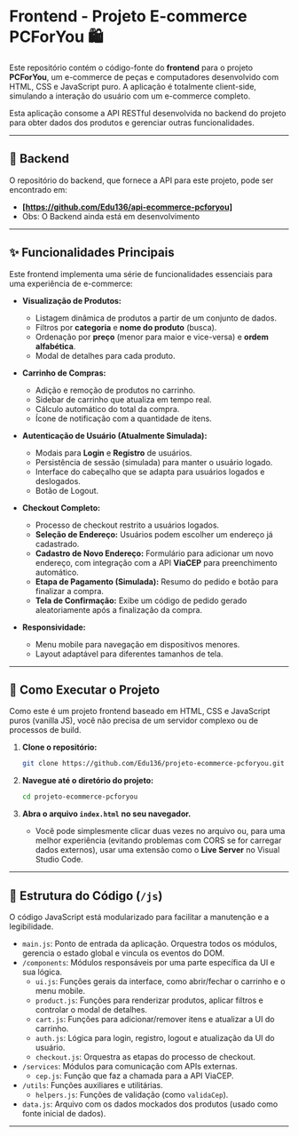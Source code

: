 # Frontend - Projeto E-commerce PCForYou 🛍️

Este repositório contém o código-fonte do **frontend** para o projeto **PCForYou**, um e-commerce de peças e computadores desenvolvido com HTML, CSS e JavaScript puro. A aplicação é totalmente client-side, simulando a interação do usuário com um e-commerce completo.

Esta aplicação consome a API RESTful desenvolvida no backend do projeto para obter dados dos produtos e gerenciar outras funcionalidades.

---

## 🔗 Backend

O repositório do backend, que fornece a API para este projeto, pode ser encontrado em:
* **[https://github.com/Edu136/api-ecommerce-pcforyou]**
* Obs: O Backend ainda está em desenvolvimento

---

## ✨ Funcionalidades Principais

Este frontend implementa uma série de funcionalidades essenciais para uma experiência de e-commerce:

* **Visualização de Produtos:**
    * Listagem dinâmica de produtos a partir de um conjunto de dados.
    * Filtros por **categoria** e **nome do produto** (busca).
    * Ordenação por **preço** (menor para maior e vice-versa) e **ordem alfabética**.
    * Modal de detalhes para cada produto.

* **Carrinho de Compras:**
    * Adição e remoção de produtos no carrinho.
    * Sidebar de carrinho que atualiza em tempo real.
    * Cálculo automático do total da compra.
    * Ícone de notificação com a quantidade de itens.

* **Autenticação de Usuário (Atualmente Simulada):**
    * Modais para **Login** e **Registro** de usuários.
    * Persistência de sessão (simulada) para manter o usuário logado.
    * Interface do cabeçalho que se adapta para usuários logados e deslogados.
    * Botão de Logout.

* **Checkout Completo:**
    * Processo de checkout restrito a usuários logados.
    * **Seleção de Endereço:** Usuários podem escolher um endereço já cadastrado.
    * **Cadastro de Novo Endereço:** Formulário para adicionar um novo endereço, com integração com a API **ViaCEP** para preenchimento automático.
    * **Etapa de Pagamento (Simulada):** Resumo do pedido e botão para finalizar a compra.
    * **Tela de Confirmação:** Exibe um código de pedido gerado aleatoriamente após a finalização da compra.

* **Responsividade:**
    * Menu mobile para navegação em dispositivos menores.
    * Layout adaptável para diferentes tamanhos de tela.

---

## 🚀 Como Executar o Projeto

Como este é um projeto frontend baseado em HTML, CSS e JavaScript puros (vanilla JS), você não precisa de um servidor complexo ou de processos de build.

1.  **Clone o repositório:**
    ```bash
    git clone https://github.com/Edu136/projeto-ecommerce-pcforyou.git
    ```

2.  **Navegue até o diretório do projeto:**
    ```bash
    cd projeto-ecommerce-pcforyou
    ```

3.  **Abra o arquivo `index.html` no seu navegador.**
    * Você pode simplesmente clicar duas vezes no arquivo ou, para uma melhor experiência (evitando problemas com CORS se for carregar dados externos), usar uma extensão como o **Live Server** no Visual Studio Code.

---

## 📂 Estrutura do Código (`/js`)

O código JavaScript está modularizado para facilitar a manutenção e a legibilidade.

* `main.js`: Ponto de entrada da aplicação. Orquestra todos os módulos, gerencia o estado global e vincula os eventos do DOM.
* `/components`: Módulos responsáveis por uma parte específica da UI e sua lógica.
    * `ui.js`: Funções gerais da interface, como abrir/fechar o carrinho e o menu mobile.
    * `product.js`: Funções para renderizar produtos, aplicar filtros e controlar o modal de detalhes.
    * `cart.js`: Funções para adicionar/remover itens e atualizar a UI do carrinho.
    * `auth.js`: Lógica para login, registro, logout e atualização da UI do usuário.
    * `checkout.js`: Orquestra as etapas do processo de checkout.
* `/services`: Módulos para comunicação com APIs externas.
    * `cep.js`: Função que faz a chamada para a API ViaCEP.
* `/utils`: Funções auxiliares e utilitárias.
    * `helpers.js`: Funções de validação (como `validaCep`).
* `data.js`: Arquivo com os dados mockados dos produtos (usado como fonte inicial de dados).

---
